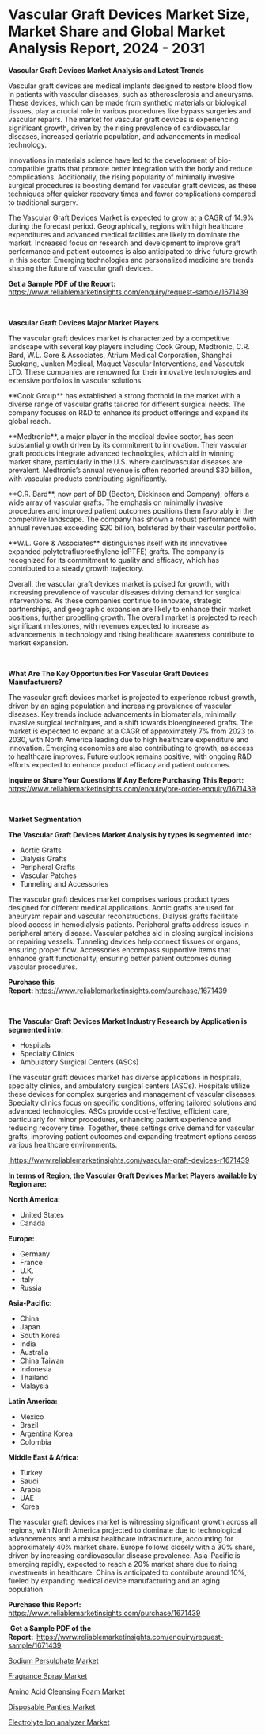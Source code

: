 <p><h1>Vascular Graft Devices Market Size, Market Share and Global Market Analysis Report, 2024 - 2031</h1></p><p><strong>Vascular Graft Devices Market Analysis and Latest Trends</strong></p>
<p><p>Vascular graft devices are medical implants designed to restore blood flow in patients with vascular diseases, such as atherosclerosis and aneurysms. These devices, which can be made from synthetic materials or biological tissues, play a crucial role in various procedures like bypass surgeries and vascular repairs. The market for vascular graft devices is experiencing significant growth, driven by the rising prevalence of cardiovascular diseases, increased geriatric population, and advancements in medical technology.</p><p>Innovations in materials science have led to the development of bio-compatible grafts that promote better integration with the body and reduce complications. Additionally, the rising popularity of minimally invasive surgical procedures is boosting demand for vascular graft devices, as these techniques offer quicker recovery times and fewer complications compared to traditional surgery.</p><p>The Vascular Graft Devices Market is expected to grow at a CAGR of 14.9% during the forecast period. Geographically, regions with high healthcare expenditures and advanced medical facilities are likely to dominate the market. Increased focus on research and development to improve graft performance and patient outcomes is also anticipated to drive future growth in this sector. Emerging technologies and personalized medicine are trends shaping the future of vascular graft devices.</p></p>
<p><strong>Get a Sample PDF of the Report:&nbsp;</strong> <a href="https://www.reliablemarketinsights.com/enquiry/request-sample/1671439?utm_campaign=1518&utm_medium=2&utm_source=Github&utm_content=ia&utm_term=10102024&utm_id=vascular-graft-devices">https://www.reliablemarketinsights.com/enquiry/request-sample/1671439</a></p>
<p>&nbsp;</p>
<p><strong>Vascular Graft Devices Major Market Players</strong></p>
<p><p>The vascular graft devices market is characterized by a competitive landscape with several key players including Cook Group, Medtronic, C.R. Bard, W.L. Gore & Associates, Atrium Medical Corporation, Shanghai Suokang, Junken Medical, Maquet Vascular Interventions, and Vascutek LTD. These companies are renowned for their innovative technologies and extensive portfolios in vascular solutions.</p><p>**Cook Group** has established a strong foothold in the market with a diverse range of vascular grafts tailored for different surgical needs. The company focuses on R&D to enhance its product offerings and expand its global reach.</p><p>**Medtronic**, a major player in the medical device sector, has seen substantial growth driven by its commitment to innovation. Their vascular graft products integrate advanced technologies, which aid in winning market share, particularly in the U.S. where cardiovascular diseases are prevalent. Medtronic’s annual revenue is often reported around $30 billion, with vascular products contributing significantly.</p><p>**C.R. Bard**, now part of BD (Becton, Dickinson and Company), offers a wide array of vascular grafts. The emphasis on minimally invasive procedures and improved patient outcomes positions them favorably in the competitive landscape. The company has shown a robust performance with annual revenues exceeding $20 billion, bolstered by their vascular portfolio.</p><p>**W.L. Gore & Associates** distinguishes itself with its innovativee expanded polytetrafluoroethylene (ePTFE) grafts. The company is recognized for its commitment to quality and efficacy, which has contributed to a steady growth trajectory.</p><p>Overall, the vascular graft devices market is poised for growth, with increasing prevalence of vascular diseases driving demand for surgical interventions. As these companies continue to innovate, strategic partnerships, and geographic expansion are likely to enhance their market positions, further propelling growth. The overall market is projected to reach significant milestones, with revenues expected to increase as advancements in technology and rising healthcare awareness contribute to market expansion.</p></p>
<p>&nbsp;</p>
<p><strong>What Are The Key Opportunities For Vascular Graft Devices Manufacturers?</strong></p>
<p><p>The vascular graft devices market is projected to experience robust growth, driven by an aging population and increasing prevalence of vascular diseases. Key trends include advancements in biomaterials, minimally invasive surgical techniques, and a shift towards bioengineered grafts. The market is expected to expand at a CAGR of approximately 7% from 2023 to 2030, with North America leading due to high healthcare expenditure and innovation. Emerging economies are also contributing to growth, as access to healthcare improves. Future outlook remains positive, with ongoing R&D efforts expected to enhance product efficacy and patient outcomes.</p></p>
<p><strong>Inquire or Share Your Questions If Any Before Purchasing This Report:</strong> <a href="https://www.reliablemarketinsights.com/enquiry/pre-order-enquiry/1671439?utm_campaign=1518&utm_medium=2&utm_source=Github&utm_content=ia&utm_term=10102024&utm_id=vascular-graft-devices">https://www.reliablemarketinsights.com/enquiry/pre-order-enquiry/1671439</a></p>
<p>&nbsp;</p>
<p><strong>Market Segmentation</strong></p>
<p><strong>The Vascular Graft Devices Market Analysis by types is segmented into:</strong></p>
<p><ul><li>Aortic Grafts</li><li>Dialysis Grafts</li><li>Peripheral Grafts</li><li>Vascular Patches</li><li>Tunneling and Accessories</li></ul></p>
<p><p>The vascular graft devices market comprises various product types designed for different medical applications. Aortic grafts are used for aneurysm repair and vascular reconstructions. Dialysis grafts facilitate blood access in hemodialysis patients. Peripheral grafts address issues in peripheral artery disease. Vascular patches aid in closing surgical incisions or repairing vessels. Tunneling devices help connect tissues or organs, ensuring proper flow. Accessories encompass supportive items that enhance graft functionality, ensuring better patient outcomes during vascular procedures.</p></p>
<p><strong>Purchase this Report:&nbsp;</strong><a href="https://www.reliablemarketinsights.com/purchase/1671439?utm_campaign=1518&utm_medium=2&utm_source=Github&utm_content=ia&utm_term=10102024&utm_id=vascular-graft-devices">https://www.reliablemarketinsights.com/purchase/1671439</a></p>
<p>&nbsp;</p>
<p><strong>The Vascular Graft Devices Market Industry Research by Application is segmented into:</strong></p>
<p><ul><li>Hospitals</li><li>Specialty Clinics</li><li>Ambulatory Surgical Centers (ASCs)</li></ul></p>
<p><p>The vascular graft devices market has diverse applications in hospitals, specialty clinics, and ambulatory surgical centers (ASCs). Hospitals utilize these devices for complex surgeries and management of vascular diseases. Specialty clinics focus on specific conditions, offering tailored solutions and advanced technologies. ASCs provide cost-effective, efficient care, particularly for minor procedures, enhancing patient experience and reducing recovery time. Together, these settings drive demand for vascular grafts, improving patient outcomes and expanding treatment options across various healthcare environments.</p></p>
<p><a href="https://www.reliablemarketinsights.com/vascular-graft-devices-r1671439?utm_campaign=1518&utm_medium=2&utm_source=Github&utm_content=ia&utm_term=10102024&utm_id=vascular-graft-devices">&nbsp;https://www.reliablemarketinsights.com/vascular-graft-devices-r1671439</a></p>
<p><strong>In terms of Region, the Vascular Graft Devices Market Players available by Region are:</strong></p>
<p>
    <p> <strong> North America: </strong>
        <ul>
            <li>United States</li>
            <li>Canada</li>
        </ul>
        </p> 
    <p> <strong> Europe: </strong>
        <ul>
            <li>Germany</li>
            <li>France</li>
            <li>U.K.</li>
            <li>Italy</li>
            <li>Russia</li>
        </ul>
        </p> 
    <p> <strong> Asia-Pacific: </strong>
        <ul>
            <li>China</li>
            <li>Japan</li>
            <li>South Korea</li>
            <li>India</li>
            <li>Australia</li>
            <li>China Taiwan</li>
            <li>Indonesia</li>
            <li>Thailand</li>
            <li>Malaysia</li>
        </ul>
        </p> 
    <p> <strong> Latin America: </strong>
        <ul>
            <li>Mexico</li>
            <li>Brazil</li>
            <li>Argentina Korea</li>
            <li>Colombia</li>
        </ul>
        </p> 
    <p> <strong> Middle East & Africa: </strong>
        <ul>
            <li>Turkey</li>
            <li>Saudi</li>
            <li>Arabia</li>
            <li>UAE</li>
            <li>Korea</li>
        </ul>
    </p>
    </p>
<p><p>The vascular graft devices market is witnessing significant growth across all regions, with North America projected to dominate due to technological advancements and a robust healthcare infrastructure, accounting for approximately 40% market share. Europe follows closely with a 30% share, driven by increasing cardiovascular disease prevalence. Asia-Pacific is emerging rapidly, expected to reach a 20% market share due to rising investments in healthcare. China is anticipated to contribute around 10%, fueled by expanding medical device manufacturing and an aging population.</p></p>
<p><strong>Purchase this Report: </strong><a href="https://www.reliablemarketinsights.com/purchase/1671439?utm_campaign=1518&utm_medium=2&utm_source=Github&utm_content=ia&utm_term=10102024&utm_id=vascular-graft-devices">https://www.reliablemarketinsights.com/purchase/1671439</a></p>
<p>&nbsp;<strong>Get a Sample PDF of the Report:&nbsp;&nbsp;</strong><a href="https://www.reliablemarketinsights.com/enquiry/request-sample/1671439?utm_campaign=1518&utm_medium=2&utm_source=Github&utm_content=ia&utm_term=10102024&utm_id=vascular-graft-devices">https://www.reliablemarketinsights.com/enquiry/request-sample/1671439</a></p>
<p><strong></strong></p>
<p><p><a href="https://www.linkedin.com/pulse/emerging-trends-sodium-persulphate-market-detailed-overview-applications-2umhf?utm_campaign=1518&utm_medium=2&utm_source=Github&utm_content=ia&utm_term=10102024&utm_id=vascular-graft-devices">Sodium Persulphate Market</a></p><p><a href="https://www.linkedin.com/pulse/fragrance-spray-market-essentials-key-players-demand-drivers-kofse?utm_campaign=1518&utm_medium=2&utm_source=Github&utm_content=ia&utm_term=10102024&utm_id=vascular-graft-devices">Fragrance Spray Market</a></p><p><a href="https://www.linkedin.com/pulse/amino-acid-cleansing-foam-ecosystem-mapping-innovation-value-rdwte?utm_campaign=1518&utm_medium=2&utm_source=Github&utm_content=ia&utm_term=10102024&utm_id=vascular-graft-devices">Amino Acid Cleansing Foam Market</a></p><p><a href="https://www.linkedin.com/pulse/disposable-panties-market-global-share-ranking-overall-kpyre?utm_campaign=1518&utm_medium=2&utm_source=Github&utm_content=ia&utm_term=10102024&utm_id=vascular-graft-devices">Disposable Panties Market</a></p><p><a href="https://github.com/ParvinKhatun77/Market-Research-Report-List-1/blob/main/electrolyte-ion-analyzer-market.md?utm_campaign=1518&utm_medium=2&utm_source=Github&utm_content=ia&utm_term=10102024&utm_id=vascular-graft-devices">Electrolyte Ion analyzer Market</a></p></p>